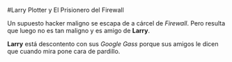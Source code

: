 #Larry Plotter y El Prisionero del Firewall

Un supuesto hacker maligno se escapa de a cárcel de *Firewall*.
Pero resulta que luego no es tan maligno y es amigo de **Larry**.

**Larry** está descontento con sus *Google Gass* porque sus amigos le dicen que cuando mira pone cara de pardillo.